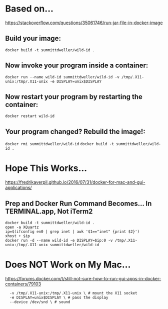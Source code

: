 # Based on...
https://stackoverflow.com/questions/35061746/run-jar-file-in-docker-image

## Build your image:
`docker build -t summittdweller/wild-id .`

## Now invoke your program inside a container:
```
docker run --name wild-id summittdweller/wild-id -v /tmp/.X11-unix:/tmp/.X11-unix -e DISPLAY=unix$DISPLAY  
```
## Now restart your program by restarting the container:
`docker restart wild-id`

## Your program changed? Rebuild the image!:
`docker rmi summittdweller/wild-id`
`docker build -t summittdweller/wild-id .`

# Hope This Works...
https://fredrikaverpil.github.io/2016/07/31/docker-for-mac-and-gui-applications/

## Prep and Docker Run Command Becomes... In TERMINAL.app, Not iTerm2
```
docker build -t summittdweller/wild-id .
open -a XQuartz
ip=$(ifconfig en0 | grep inet | awk '$1=="inet" {print $2}')
xhost + $ip
docker run -d --name wild-id -e DISPLAY=$ip:0 -v /tmp/.X11-unix:/tmp/.X11-unix summittdweller/wild-id
```

# Does NOT Work on My Mac...
https://forums.docker.com/t/still-not-sure-how-to-run-gui-apps-in-docker-containers/79103

```
  -v /tmp/.X11-unix:/tmp/.X11-unix \ # mount the X11 socket
  -e DISPLAY=unix$DISPLAY \ # pass the display
  --device /dev/snd \ # sound
```
